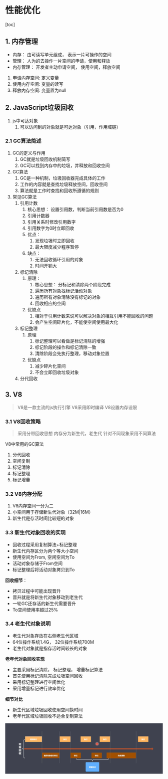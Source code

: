 # 性能优化
[toc]

## 1. 内存管理
- 内存： 由可读写单元组成， 表示一片可操作的空间
- 管理： 人为的去操作一片空间的申请，使用和释放
- 内存管理： 开发者主动申请空间， 使用空间，释放空间

1. 申请内存空间: 定义变量
2. 使用内存空间: 变量的读写
3. 释放内存空间: 变量置为null


## 2. JavaScript垃圾回收

1. js中可达对象
   1. 可以访问到的对象就是可达对象（引用，作用域链）

### 2.1 GC算法简述

1. GC的定义与作用
   1. GC就是垃圾回收机制简写
   2. GC可以找到内存中的垃圾，并释放和回收空间
2. GC算法
   1. GC是一种机制，垃圾回收器完成具体的工作
   2. 工作的内容就是查找垃圾释放空间，回收空间
   3. 算法就是工作时查找和回收所遵循的规则
3. 常见GC算法
   1. 引用计数
      1. 核心思想： 设置引用数，判断当前引用数是否为0
      2. 引用计数器
      3. 引用关系时修改引用数字
      4. 引用数字为0时立即回收
      5. 优点： 
         1. 发现垃圾时立即回收
         2. 最大限度减少程序暂停
      6. 缺点：
         1. 无法回收循环引用的对象
         2. 时间开销大
   2. 标记清除
      1. 原理：
         1. 核心思想： 分标记和清除两个阶段完成
         2. 遍历所有对象找标记活动对象
         3. 遍历所有对象清除没有标记的对象
         4. 回收相应的空间
      2. 优缺点
         1. 相对于引用计数来说可以解决对象的相互引用不能回收的问题
         2. 会产生空间碎片化，不能使空间使用最大化
   3. 标记整理
      1. 原理
         1. 标记整理可以看做是标记清除的增强
         2. 标记阶段的操作和标记清除一致
         3. 清除阶段会先执行整理，移动对象位置
      2. 优缺点
         1. 减少碎片化空间
         2. 不会立即回收垃圾对象
   4. 分代回收

## 3. V8
> V8是一款主流的js执行引擎
> V8采用即时编译
> V8设置内存设限

### 3.1 V8回收策略
> 采用分带回收思想
> 内存分为新生代，老生代
> 针对不同现象采用不同算法

V8中常用的GC算法
1. 分代回收
2. 空间复制
3. 标记清除
4. 标记整理
5. 标记增量

### 3.2 V8内存分配
1. V8内存空间一分为二
2. 小空间用于存储新生代对象（32M|16M）
3. 新生代是存活时间比较短的对象

### 3.3 新生代对象回收的实现
 - 回收过程采用复制算法+标记整理
 - 新生代内存区分为两个等大小空间
 - 使用空间为From, 空闲空间为To
 - 活动对象存储于From空间
 - 标记整理后将活动对象拷贝到To

**回收细节**：
 - 拷贝过程中可能出现晋升
 - 晋升就是将新生代对象移动到老生代
 - 一轮GC还存活的新生代需要晋升
 - To空间使用率超过25%

### 3.4 老生代对象说明
 - 老生代对象存放在右侧老生代区域
 - 64位操作系统1.4G， 32位操作系统700M
 - 老生代对象就是指存活时间较长的对象

**老年代对象回收实现**
 - 主要采用标记清除， 标记整理， 增量标记算法
 - 首先使用标记清除完成垃圾空间回收
 - 采用标记整理进行空间优化
 - 采用增量标记进行效率优化

**细节对比**
- 新生代区域垃圾回收使用空间换时间
- 老年代区域垃圾回收不适合复制算法
<img src="../imgs/垃圾回收.png">